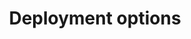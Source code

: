 ---
title: Deployment options
headerTitle: Deployment options
linkTitle: Deployment options
description: Options for deploying YugabyteDB universes.
image: /images/section_icons/deploy/enterprise.png
headcontent: Options for deploying YugabyteDB universes.
menu:
  latest:
    identifier: deployment-options
    parent: overview-yugabyte-platform
    weight: 20
---
